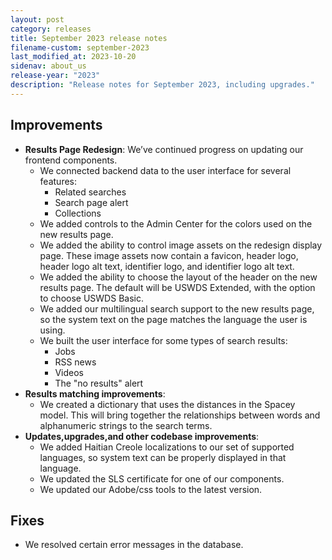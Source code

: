 ```yaml
---
layout: post
category: releases
title: September 2023 release notes
filename-custom: september-2023
last_modified_at: 2023-10-20
sidenav: about_us
release-year: "2023"
description: "Release notes for September 2023, including upgrades."
---
```

## Improvements

* **Results Page Redesign**: We’ve continued progress on updating our frontend components.
  * We connected backend data to the user interface for several features:
    * Related searches 
    * Search page alert
    * Collections
  * We added controls to the Admin Center for the colors used on the new results page.
  * We added the ability to control image assets on the redesign display page. These image assets now contain a favicon, header logo, header logo alt text, identifier logo, and identifier logo alt text.
  * We added the ability to choose the layout of the header on the new results page. The default will be USWDS Extended, with the option to choose USWDS Basic.
  * We added our multilingual search support to the new results page, so the system text on the page matches the language the user is using.
  * We built the user interface for some types of search results:
    * Jobs 
    * RSS news
    * Videos
    * The "no results" alert 
* **Results matching improvements**: 
  * We created a dictionary that uses the distances in the Spacey model. This will bring together the relationships between words and alphanumeric strings to the search terms. 
* **Updates,upgrades,and other codebase improvements**: 
  * We added Haitian Creole localizations to our set of supported languages, so system text can be properly displayed in that language. 
  * We updated the SLS certificate for one of our components. 
  * We updated our Adobe/css tools to the latest version.
   

## Fixes

* We resolved certain error messages in the database.
   
